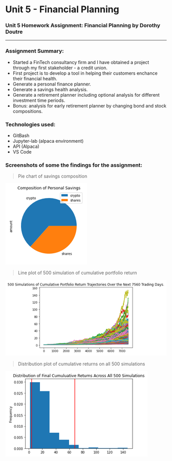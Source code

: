 # Unit 5 - Financial Planning
### Unit 5 Homework Assignment: Financial Planning by Dorothy Doutre

---

### Assignment Summary:
- Started a FinTech consultancy firm and I have obtained a project through my first stakeholder - a credit union.
- First project is to develop a tool in helping their customers enchance their financial health.
- Generate a personal finance planner.
- Generate a savings health analysis.
- Generate a retirement planner including optional analysis for different investment time periods.
- Bonus: analysis for early retirement planner by changing bond and stock compositions.

### Technologies used:
- GitBash
- Jupyter-lab (alpaca environment)
- API (Alpaca)
- VS Code

### Screenshots of some the findings for the assignment:

> Pie chart of savings composition

![image_add](https://github.com/Dottie-Doutre/Unit-5-Financial-Planning-Dottie-Doutre/blob/main/images/image_1.PNG?raw=true)

> Line plot of 500 simulation of cumulative portfolio return

![image_add](https://github.com/Dottie-Doutre/Unit-5-Financial-Planning-Dottie-Doutre/blob/main/images/image_2.PNG?raw=true)

> Distribution plot of cumulative returns on all 500 simulations

![image_add](https://github.com/Dottie-Doutre/Unit-5-Financial-Planning-Dottie-Doutre/blob/main/images/image_3.PNG?raw=true)

